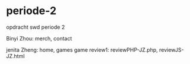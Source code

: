 # periode-2
opdracht swd periode 2

Binyi Zhou: merch, contact

jenita Zheng: home, games
    game review1: reviewPHP-JZ.php, reviewJS-JZ.html

